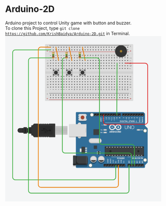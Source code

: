 # Arduino-2D
 Arduino project to control Unity game with button and buzzer.<br>
 To clone this Project, type <code>git clone https://github.com/KrishBaidya/Arduino-2D.git</code> in Terminal.
 <img src="UnityProject.png" height=""/>